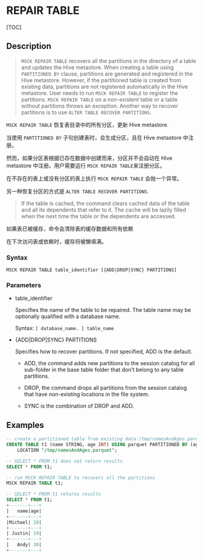 # REPAIR TABLE

[TOC]

## Description

> `MSCK REPAIR TABLE` recovers all the partitions in the directory of a table and updates the Hive metastore. When creating a table using `PARTITIONED BY` clause, partitions are generated and registered in the Hive metastore. However, if the partitioned table is created from existing data, partitions are not registered automatically in the Hive metastore. User needs to run `MSCK REPAIR TABLE` to register the partitions. `MSCK REPAIR TABLE` on a non-existent table or a table without partitions throws an exception. Another way to recover partitions is to use `ALTER TABLE RECOVER PARTITIONS`.

`MSCK REPAIR TABLE` 恢复表目录中的所有分区，更新 Hive metastore.

当使用 `PARTITIONED BY` 子句创建表时，会生成分区，且在 Hive metastore 中注册。

然而，如果分区表根据已存在数据中创建而来，分区并不会自动在 Hive metastore 中注册。用户需要运行 `MSCK REPAIR TABLE`来注册分区。

在不存在的表上或没有分区的表上执行 `MSCK REPAIR TABLE` 会抛一个异常。

另一种恢复分区的方式是 `ALTER TABLE RECOVER PARTITIONS`.

> If the table is cached, the command clears cached data of the table and all its dependents that refer to it. The cache will be lazily filled when the next time the table or the dependents are accessed.

如果表已被缓存，命令会清除表的缓存数据和所有依赖

在下次访问表或依赖时，缓存将被懒填满。

### Syntax

	MSCK REPAIR TABLE table_identifier [{ADD|DROP|SYNC} PARTITIONS]

### Parameters

- table_identifier

	Specifies the name of the table to be repaired. The table name may be optionally qualified with a database name.
	
	Syntax: `[ database_name. ] table_name`

- {ADD|DROP|SYNC} PARTITIONS

	Specifies how to recover partitions. If not specified, ADD is the default.

	- ADD, the command adds new partitions to the session catalog for all sub-folder in the base table folder that don’t belong to any table partitions.

	- DROP, the command drops all partitions from the session catalog that have non-existing locations in the file system.

	- SYNC is the combination of DROP and ADD.

## Examples

```sql
-- create a partitioned table from existing data /tmp/namesAndAges.parquet
CREATE TABLE t1 (name STRING, age INT) USING parquet PARTITIONED BY (age)
    LOCATION "/tmp/namesAndAges.parquet";

-- SELECT * FROM t1 does not return results
SELECT * FROM t1;

-- run MSCK REPAIR TABLE to recovers all the partitions
MSCK REPAIR TABLE t1;

-- SELECT * FROM t1 returns results
SELECT * FROM t1;
+-------+---+
|   name|age|
+-------+---+
|Michael| 20|
+-------+---+
| Justin| 19|
+-------+---+
|   Andy| 30|
+-------+---+
```